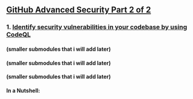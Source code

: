 ## [GitHub Advanced Security Part 2 of 2](https://learn.microsoft.com/en-us/training/paths/github-advanced-security-2/)

### 1. [Identify security vulnerabilities in your codebase by using CodeQL](https://learn.microsoft.com/en-us/training/modules/codebase-representation-codeql/)

#### (smaller submodules that i will add later)
#### (smaller submodules that i will add later)
#### (smaller submodules that i will add later)

#### In a Nutshell:

